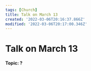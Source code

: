 ```yaml
---
tags: [Church]
title: Talk on March 13
created: '2022-03-06T20:16:37.866Z'
modified: '2022-03-06T20:17:00.346Z'
---
```


# Talk on March 13

#### Topic: ?
